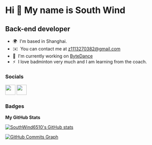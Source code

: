 Hi 👋 My name is South Wind
===========================

Back-end developer
------------------

* 🌍  I'm based in Shanghai.
* ✉️  You can contact me at [z1113270382@gmail.com](mailto:z1113270382@gmail.com)
* 🚀  I'm currently working on [ByteDance](http://www.bytedance.com/zh/)
* ⚡  I love badminton very much and I am learning from the coach.


### Socials

<p align="left"> <a href="https://www.github.com/SouthWind6510" target="_blank" rel="noreferrer"><img src="https://raw.githubusercontent.com/danielcranney/readme-generator/main/public/icons/socials/github.svg" width="32" height="32" /></a> <a href="https://www.twitter.com/SouthWind6510" target="_blank" rel="noreferrer"><img src="https://raw.githubusercontent.com/danielcranney/readme-generator/main/public/icons/socials/twitter.svg" width="32" height="32" /></a></p>

### Badges

<b>My GitHub Stats</b>

<a href="http://www.github.com/SouthWind6510"><img src="https://github-readme-stats.vercel.app/api?username=SouthWind6510&show_icons=true&hide=&count_private=true&title_color=0891b2&text_color=ffffff&icon_color=6366f1&bg_color=000000&hide_border=true&show_icons=true" alt="SouthWind6510's GitHub stats" /></a>

<a href="http://www.github.com/SouthWind6510"><img src="https://github-readme-activity-graph.cyclic.app/graph?username=SouthWind6510&bg_color=000000&color=ffffff&line=6366f1&point=ffffff&area_color=000000&area=true&hide_border=true&custom_title=GitHub%20Commits%20Graph" alt="GitHub Commits Graph" /></a>
